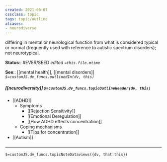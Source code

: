 ```yaml
---
created: 2021-06-07
cssclass: topic
tags: topic/outline
aliases:
- neurodiverse
---
```


 differing in mental or neurological function from what is considered typical or normal (frequently used with reference to autistic spectrum disorders); not neurotypical.
 
**Status**:: #EVER/SEED 
*edited `=this.file.mtime`*

**See**:: [[mental health]], [[mental disorders]]
*`$=customJS.dv_funcs.outlinedIn(dv, this)`*

##### [[neurodiversity]] `$=customJS.dv_funcs.topicOutlineHeader(dv, this)`
- [[ADHD]]
	- Symptoms
		- [[Rejection Sensitivity]]
		- [[Emotional Deregulation]]
		- [[How ADHD effects concentration]]
	- Coping mechanisms
		- [[Tips for concentration]]
- [[Autism]]

### <hr class="dataviews"/>

`$=customJS.dv_funcs.topicNoteDataviews({dv, that:this})`


